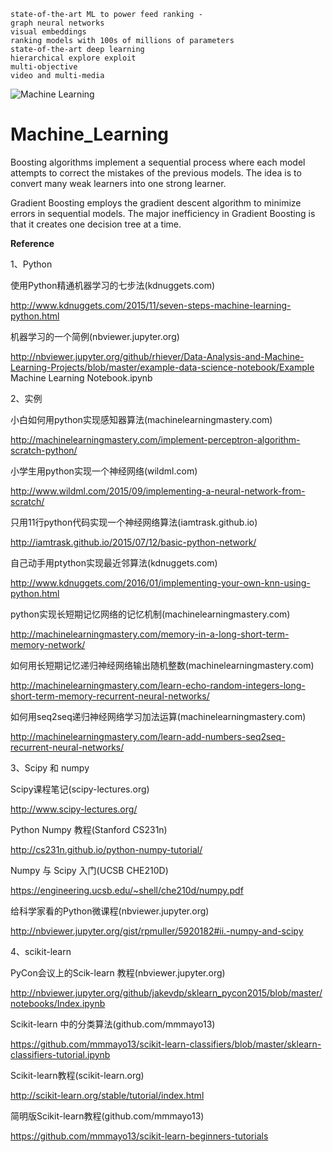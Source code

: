 ```
state-of-the-art ML to power feed ranking - 
graph neural networks
visual embeddings
ranking models with 100s of millions of parameters
state-of-the-art deep learning
hierarchical explore exploit
multi-objective
video and multi-media
```

![Machine Learning](https://github.com/linghduoduo/Machine-Learning/blob/master/images/Screen%20Shot%202021-06-18%20at%208.38.54%20AM.png)

# Machine_Learning

Boosting algorithms implement a sequential process where each model attempts to correct the mistakes of the previous models. The idea is to convert many weak learners into one strong learner. 

Gradient Boosting employs the gradient descent algorithm to minimize errors in sequential models. The major inefficiency in Gradient Boosting is that it creates one decision tree at a time.

**Reference**

1、Python

使用Python精通机器学习的七步法(kdnuggets.com)

http://www.kdnuggets.com/2015/11/seven-steps-machine-learning-python.html

机器学习的一个简例(nbviewer.jupyter.org)

http://nbviewer.jupyter.org/github/rhiever/Data-Analysis-and-Machine-Learning-Projects/blob/master/example-data-science-notebook/Example Machine Learning Notebook.ipynb

2、实例

小白如何用python实现感知器算法(machinelearningmastery.com)

http://machinelearningmastery.com/implement-perceptron-algorithm-scratch-python/

小学生用python实现一个神经网络(wildml.com)

http://www.wildml.com/2015/09/implementing-a-neural-network-from-scratch/

只用11行python代码实现一个神经网络算法(iamtrask.github.io)

http://iamtrask.github.io/2015/07/12/basic-python-network/

自己动手用ptython实现最近邻算法(kdnuggets.com)

http://www.kdnuggets.com/2016/01/implementing-your-own-knn-using-python.html

python实现长短期记忆网络的记忆机制(machinelearningmastery.com)

http://machinelearningmastery.com/memory-in-a-long-short-term-memory-network/

如何用长短期记忆递归神经网络输出随机整数(machinelearningmastery.com)

http://machinelearningmastery.com/learn-echo-random-integers-long-short-term-memory-recurrent-neural-networks/

如何用seq2seq递归神经网络学习加法运算(machinelearningmastery.com)

http://machinelearningmastery.com/learn-add-numbers-seq2seq-recurrent-neural-networks/

3、Scipy 和 numpy

Scipy课程笔记(scipy-lectures.org)

http://www.scipy-lectures.org/

Python Numpy 教程(Stanford CS231n)

http://cs231n.github.io/python-numpy-tutorial/

Numpy 与 Scipy 入门(UCSB CHE210D)

https://engineering.ucsb.edu/~shell/che210d/numpy.pdf

给科学家看的Python微课程(nbviewer.jupyter.org)

http://nbviewer.jupyter.org/gist/rpmuller/5920182#ii.-numpy-and-scipy

4、scikit-learn

PyCon会议上的Scik-learn 教程(nbviewer.jupyter.org)

http://nbviewer.jupyter.org/github/jakevdp/sklearn_pycon2015/blob/master/notebooks/Index.ipynb

Scikit-learn 中的分类算法(github.com/mmmayo13)

https://github.com/mmmayo13/scikit-learn-classifiers/blob/master/sklearn-classifiers-tutorial.ipynb

Scikit-learn教程(scikit-learn.org)

http://scikit-learn.org/stable/tutorial/index.html

简明版Scikit-learn教程(github.com/mmmayo13)

https://github.com/mmmayo13/scikit-learn-beginners-tutorials

